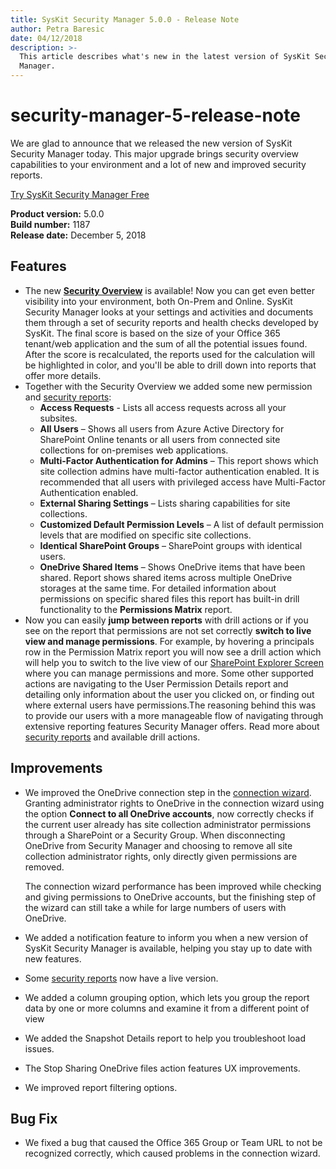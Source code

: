 ```yaml
---
title: SysKit Security Manager 5.0.0 - Release Note
author: Petra Baresic
date: 04/12/2018
description: >-
  This article describes what's new in the latest version of SysKit Security
  Manager.
---
```


# security-manager-5-release-note

We are glad to announce that we released the new version of SysKit Security Manager today. This major upgrade brings security overview capabilities to your environment and a lot of new and improved security reports.

[Try SysKit Security Manager Free](https://www.syskit.com/products/security-manager/download/)

**Product version:** 5.0.0  
**Build number:** 1187  
**Release date:** December 5, 2018

## Features

* The new [**Security Overview**](security-manager-5-release-note.md#internal/get-to-know-security-manager/overview-screen) is available! Now you can get even better visibility into your environment, both On-Prem and Online. SysKit Security Manager looks at your settings and activities and documents them through a set of security reports and health checks developed by SysKit. The final score is based on the size of your Office 365 tenant/web application and the sum of all the potential issues found. After the score is recalculated, the reports used for the calculation will be highlighted in color, and you'll be able to drill down into reports that offer more details.
* Together with the Security Overview we added some new permission and [security reports](security-manager-5-release-note.md#internal/get-to-know-security-manager/permissions-reports-screen):
  * **Access Requests** - Lists  all access requests across all your subsites. 
  * **All Users** – Shows all users from Azure Active Directory for SharePoint Online tenants or all users from connected site collections for on-premises web applications. 
  * **Multi-Factor Authentication for Admins** – This report shows which site collection admins have multi-factor authentication enabled. It is recommended that all users with privileged access have Multi-Factor Authentication enabled. 
  * **External Sharing Settings** – Lists sharing capabilities for site collections. 
  * **Customized Default Permission Levels** – A list of default permission levels that are modified on specific site collections. 
  * **Identical SharePoint Groups** – SharePoint groups with identical users. 
  * **OneDrive Shared Items** – Shows OneDrive items that have been shared. Report shows shared items across multiple OneDrive storages at the same time. For detailed information about permissions on specific shared files this report has built-in drill functionality to the **Permissions Matrix** report.
* Now you can easily **jump between reports** with drill actions or if you see on the report that permissions are not set correctly **switch to live view and manage permissions**. For example, by hovering a principals row in the Permission Matrix report you will now see a drill action which will help you to switch to the live view of our [SharePoint Explorer Screen](security-manager-5-release-note.md#internal/get-to-know-security-manager/site-collections-screen) where you can manage permissions and more. Some other supported actions are navigating to the User Permission Details report and detailing only information about the user you clicked on, or finding out where external users have permissions.The reasoning behind this was to provide our users with a more manageable flow of navigating through extensive reporting features Security Manager offers. Read more about [security reports](security-manager-5-release-note.md#internal/get-to-know-security-manager/permissions-reports-screen) and available drill actions.

## Improvements

* We improved the OneDrive connection step in the [connection wizard](security-manager-5-release-note.md#internal/how-to/connect-to-office-365). Granting administrator rights to OneDrive in the connection wizard using the option **Connect to all OneDrive accounts**, now correctly checks if the current user already has site collection administrator permissions through a SharePoint or a Security Group. When disconnecting OneDrive from Security Manager and choosing to remove all site collection administrator rights, only directly given permissions are removed.

  The connection wizard performance has been improved while checking and giving permissions to OneDrive accounts, but the finishing step of the wizard can still take a while for large numbers of users with OneDrive.

* We added a notification feature to inform you when a new version of SysKit Security Manager is available, helping you stay up to date with new features. 
* Some [security reports](security-manager-5-release-note.md#internal/get-to-know-security-manager/permissions-reports-screen) now have a live version.
* We added a column grouping option, which lets you group the report data by one or more columns and examine it from a different point of view
* We added the Snapshot Details report to help you troubleshoot load issues.
* The Stop Sharing OneDrive files action features UX improvements.
* We improved report filtering options.

## Bug Fix

* We fixed a bug that caused the Office 365 Group or Team URL to not be recognized correctly, which caused problems in the connection wizard.

